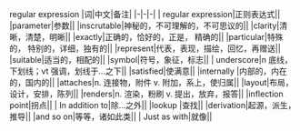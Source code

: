  regular expression
|词|中文|备注|
|-|-|-|
| regular expression|正则表达式||
|parameter|参数||
|inscrutable|神秘的，不可理解的，不可思议的||
|clarity|清晰，清楚，明晰||
|exactly|正确的，恰好的，正是， 精确的||
|particular|特殊的， 特别的，详细，独有的||
|represent|代表，表现，描绘，回忆，再赠送||
|suitable|适当的，相配的||
|symbol|符号，象征，标志||
| underscore|n 底线，下划线；vt 强调，划线于...之下||
|satisfied|使满意||
|internally |内部的，内在的，国内的||
|attaches|n. 连接物，附件 v. 附加，系上，使归属||
|layout|布局，设计，安排，陈列||
|renders|n. 渲染，粉刷 v. 提出，放弃，报答||
|inflection point|拐点||
| In addition to|除...之外||
|lookup |查找||
|derivation|起源，派生，推导||
|and so on|等等，诸如此类||
| Just as with|就像||












